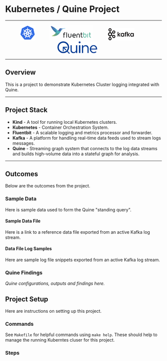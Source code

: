 # Kubernetes / Quine Project

---
<p align="center" width="100%">
<img src="extra/images/Kubernetes_Logo.png" height="50" style="padding-right:40px">

<img src="extra/images/Fluentbit_Logo.png" height="50" style="padding-right:40px">

<img src="extra/images/Kafka_Logo.png" height="40" style="padding-right:40px">

<img src="extra/images/Quine_Logo.svg" height="40" style="padding-right:40px"> 
</p>

---


## Overview

This is a project to demonstrate Kubernetes Cluster logging integrated with Quine.

---
## Project Stack

- **Kind** - A tool for running local Kubernetes clusters.
- **Kubernetes** - Container Orchestration System.
- **Fluentbit** - A scalable logging and metrics processor and forwarder.
- **Kafka** - A platform for handling real-time data feeds used to stream logs messages.
- **Quine** - Streaming graph system that connects to the log data streams and builds high-volume data into a stateful graph for analysis.



---
## Outcomes

Below are the outcomes from the project.

### Sample Data

Here is sample data used to form the Quine "standing query".

#### Sample Data File

Here is a link to a reference data file exported from an active Kafka log stream.


#### Data File Log Samples

Here are sample log file snippets exported from an active Kafka log stream.

### Quine Findings

*Quine configurations, outputs and findings here.*



## Project Setup

Here are instructions on setting up this project.

### Commands

See `Makefile` for helpful commands using `make help`. These should help to manage the running Kuberntes cluser for this project.

### Steps


